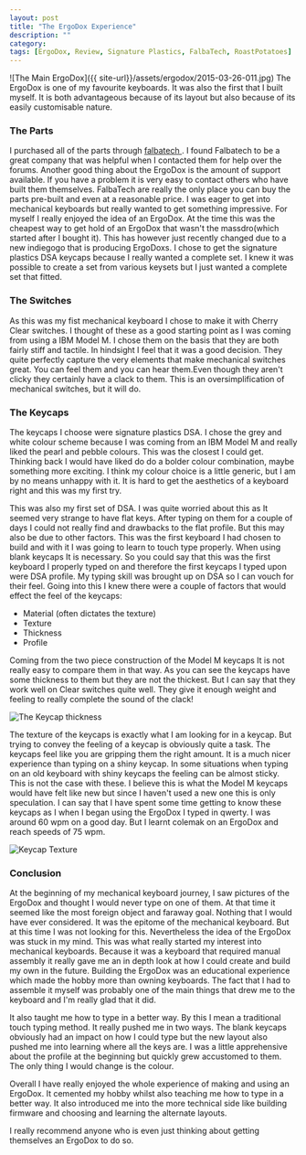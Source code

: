 ```yaml
---
layout: post
title: "The ErgoDox Experience"
description: ""
category: 
tags: [ErgoDox, Review, Signature Plastics, FalbaTech, RoastPotatoes]
---
```

![The Main ErgoDox]({{ site-url}}/assets/ergodox/2015-03-26-011.jpg)
The ErgoDox is one of my favourite keyboards. It was also the first that I built myself. It is both advantageous because of its layout but also because of its easily customisable  nature.

### The Parts
I purchased all of the parts through [falbatech ](http://falbatech.pl). I found Falbatech to be a great company that was helpful when I contacted them for help over the forums. Another good thing about the ErgoDox is the amount of support available. If you have a problem it is very easy to contact others who have built them themselves. FalbaTech are really the only place you can buy the parts pre-built and even at a reasonable price. I was eager to get into mechanical keyboards but really wanted to get something impressive. For myself I really enjoyed the idea of an ErgoDox. At the time this was the cheapest way to get hold of an ErgoDox that wasn't the massdro(which started after I bought it). This has however just recently changed due to a new indiegogo that is producing ErgoDoxs. I chose to get the signature plastics DSA keycaps because I really wanted a complete set. I knew it was possible to create a set from various keysets but I just wanted a complete set that fitted.

### The Switches
As this was my fist mechanical keyboard I chose to  make it with Cherry Clear switches. I thought of these as a good starting point as I was coming from using a IBM Model M. I chose them on the basis that they are both fairly stiff and tactile. In hindsight I feel that it was a good decision. They quite perfectly capture the very elements that make mechanical switches great. You can feel them and you can hear them.Even though they aren't clicky they certainly have a clack to them. This is an oversimplification of mechanical switches, but it will do.

### The Keycaps
The keycaps I  choose were signature plastics DSA. I chose the grey and white colour scheme because I was coming from an IBM Model M and really liked the pearl and pebble colours. This was the closest I could get. Thinking back I would have liked do do a bolder colour combination, maybe something more exciting. I think my colour choice is a little generic, but I am by no means unhappy with it. It is hard to get the aesthetics of a keyboard right and this was my first try.

This was also my first set of DSA. I was quite worried about this as It seemed very strange to have flat keys. After typing on them for a couple of days I could not really find and drawbacks to the flat profile. But this may also be due to other factors. This was the first keyboard I had chosen to build and with it I was going to learn to touch type properly. When using blank keycaps It is necessary. So you could say that this was the first keyboard I properly typed on and therefore the first keycaps I  typed upon were DSA profile. My typing skill was brought up on DSA so I can vouch for their feel. Going into this I knew there were a couple of factors that would effect the feel of the keycaps:

* Material (often dictates the texture)
* Texture
* Thickness
* Profile

Coming from the two piece construction of the Model M keycaps It is not really easy to compare them in that way. As you can see the keycaps have some thickness to them but they are not the thickest. But I can say that they work well on Clear switches quite well. They give it enough weight and feeling to really complete the sound of the clack!

![The Keycap thickness]({{site-url}}/assets/ergodox/2015-03-27-026.jpg)

The texture of the keycaps is exactly what I am looking for in a keycap. But trying to convey the feeling of a keycap is obviously quite a task. The keycaps feel like you are gripping them the right amount. It is a much nicer experience than typing on a shiny keycap. In some situations when typing on an old keyboard with shiny keycaps the feeling can be almost sticky. This is not the case with these. I believe this is what the Model M keycaps would have felt like new but since I haven't used a new one this is only speculation. I can say that I have spent some time getting to know these keycaps as I when I began using the ErgoDox I typed in qwerty. I was around 60 wpm on a good day. But I learnt colemak on an ErgoDox and reach speeds of 75 wpm.

![Keycap Texture]({{site-url}}/assets/ergodox/2015-03-27-025.jpg)
### Conclusion
At the beginning of my mechanical keyboard journey, I saw pictures of the ErgoDox and thought I would never type on one of them. At that time it seemed like the most foreign object and faraway goal. Nothing that I would  have ever considered. It was the epitome of the mechanical keyboard. But at this time I was not looking for this. Nevertheless the idea of the ErgoDox was stuck in my mind. This was what really started my interest into mechanical keyboards. Because it was a keyboard that required manual assembly it really gave me an in depth look at how I could create and build my own in the future. Building the ErgoDox was an educational experience which made the hobby more than owning keyboards. The fact that I had to assemble it myself was probably one of the main things that drew me to the keyboard and I'm really glad that it did.

It also taught me how to type in a better way. By this I mean a traditional touch  typing method. It really  pushed me in two ways. The blank keycaps obviously had an impact on how I could type but the new layout also pushed me into learning where all the keys are. I was a little apprehensive about the profile at the beginning but quickly grew accustomed to them. The only thing I would change is the colour.

Overall I have really enjoyed the whole experience of making and using an ErgoDox. It cemented my hobby whilst also teaching me how to type in a better way. It also introduced me into the more technical side like building firmware and choosing and learning the alternate layouts. 

I really recommend anyone who is even just thinking about getting themselves an ErgoDox to do so.
